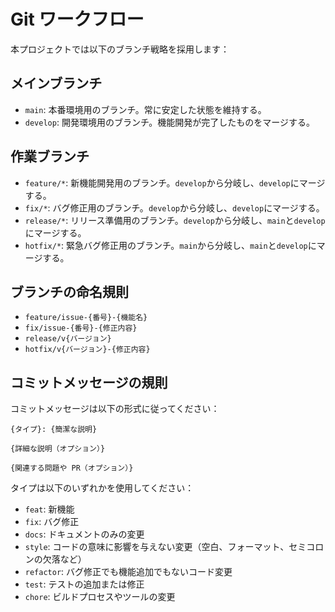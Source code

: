 # Git ワークフロー

本プロジェクトでは以下のブランチ戦略を採用します：

## メインブランチ

- `main`: 本番環境用のブランチ。常に安定した状態を維持する。
- `develop`: 開発環境用のブランチ。機能開発が完了したものをマージする。

## 作業ブランチ

- `feature/*`: 新機能開発用のブランチ。`develop`から分岐し、`develop`にマージする。
- `fix/*`: バグ修正用のブランチ。`develop`から分岐し、`develop`にマージする。
- `release/*`: リリース準備用のブランチ。`develop`から分岐し、`main`と`develop`にマージする。
- `hotfix/*`: 緊急バグ修正用のブランチ。`main`から分岐し、`main`と`develop`にマージする。

## ブランチの命名規則

- `feature/issue-{番号}-{機能名}`
- `fix/issue-{番号}-{修正内容}`
- `release/v{バージョン}`
- `hotfix/v{バージョン}-{修正内容}`

## コミットメッセージの規則

コミットメッセージは以下の形式に従ってください：

```
{タイプ}: {簡潔な説明}

{詳細な説明（オプション）}

{関連する問題や PR（オプション）}
```

タイプは以下のいずれかを使用してください：
- `feat`: 新機能
- `fix`: バグ修正
- `docs`: ドキュメントのみの変更
- `style`: コードの意味に影響を与えない変更（空白、フォーマット、セミコロンの欠落など）
- `refactor`: バグ修正でも機能追加でもないコード変更
- `test`: テストの追加または修正
- `chore`: ビルドプロセスやツールの変更 